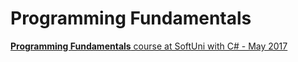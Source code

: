 # Programming Fundamentals

[**Programming Fundamentals** course at SoftUni with C#  - May 2017](https://softuni.bg/trainings/1619/programming-fundamentals-may-2017)
